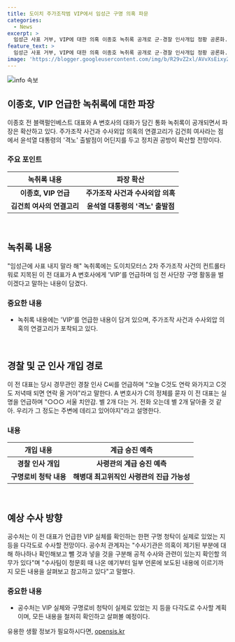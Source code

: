 ```yaml
---
title: 도이치 주가조작범 VIP에서 임성근 구명 의혹 파문
categories:
  - News
excerpt: >
  임성근 사표 거부, VIP에 대한 의혹 이종호 녹취록 공개로 군·경찰 인사개입 정황 공론화. 녹취록에는 주가조작 사건의 컨트롤타워로 지목된 인물이 VIP를 언급하며 임 전 사단장에 대한 구명로비 암시. 김건희 여사의 역할과 연결고리에 관심 집중. 공수처, VIP 실체 규명에 나선 상황. 이 전 대표 주장과 정치권 공방도 고조. 윤석열 대통령과 김건희 여사의 관련성 논란. 정황 확인을 위한 다각도 수사 전망.
feature_text: >
  임성근 사표 거부, VIP에 대한 의혹 이종호 녹취록 공개로 군·경찰 인사개입 정황 공론화. 녹취록에는 주가조작 사건의 컨트롤타워로 지목된 인물이 VIP를 언급하며 임 전 사단장에 대한 구명로비 암시. 김건희 여사의 역할과 연결고리에 관심 집중. 공수처, VIP 실체 규명에 나선 상황. 이 전 대표 주장과 정치권 공방도 고조. 윤석열 대통령과 김건희 여사의 관련성 논란. 정황 확인을 위한 다각도 수사 전망.
image: 'https://blogger.googleusercontent.com/img/b/R29vZ2xl/AVvXsEixyZcFfHzMRdzZMjFBmAUKJYCLCGyLL1o632UiGVXcaFdKo_bkvkuCioo0uUKlGfBVcT3P84aROyZIXSBEx3Aw5nCQ3pTgDom1WDC4m8eifvWiAmWEEVb4x6G_l8C0QH225ldMjyaFvpxGEBGNO37VmDTDMHGhJPq73UglMfDca1-0aw/s1600/blogspot.png'
---
```


<p><img src="https://blogger.googleusercontent.com/img/b/R29vZ2xl/AVvXsEixyZcFfHzMRdzZMjFBmAUKJYCLCGyLL1o632UiGVXcaFdKo_bkvkuCioo0uUKlGfBVcT3P84aROyZIXSBEx3Aw5nCQ3pTgDom1WDC4m8eifvWiAmWEEVb4x6G_l8C0QH225ldMjyaFvpxGEBGNO37VmDTDMHGhJPq73UglMfDca1-0aw/s1600/blogspot.png" alt="info 속보" /></p>

<h2 data-ke-size="size26">이종호, VIP 언급한 녹취록에 대한 파장</h2>

<p data-ke-size="size16">이종호 전 블랙펄인베스트 대표와 A 변호사의 대화가 담긴 통화 녹취록이 공개되면서 파장은 확산하고 있다. 주가조작 사건과 수사외압 의혹의 연결고리가 김건희 여사라는 점에서 윤석열 대통령의 '격노' 출발점이 어딘지를 두고 정치권 공방이 확산할 전망이다.</p>

<h3 data-ke-size="size24">주요 포인트</h3>

<table>
<thead>
<tr>
<th>녹취록 내용</th>
<th>파장 확산</th>
</tr>
</thead>
<tbody>
<tr>
<td style="text-align: center; height: 17px;"><b>이종호, VIP 언급</b></td>
<td style="text-align: center; height: 17px;"><b>주가조작 사건과 수사외압 의혹</b></td>
</tr>
<tr>
<td style="text-align: center; height: 17px;"><b>김건희 여사의 연결고리</b></td>
<td style="text-align: center; height: 17px;"><b>윤석열 대통령의 '격노' 출발점</b></td>
</tr>
</tbody>
</table>

<p data-ke-size="size16">&nbsp;</p>

<h2 data-ke-size="size26">녹취록 내용</h2>

<p data-ke-size="size16">"임성근에 사표 내지 말라 해" 녹취록에는 도이치모터스 2차 주가조작 사건의 컨트롤타워로 지목된 이 전 대표가 A 변호사에게 'VIP'를 언급하며 임 전 사단장 구명 활동을 벌이겠다고 말하는 내용이 담겼다.</p>

<h3 data-ke-size="size24">중요한 내용</h3>

<ul>
<li>녹취록 내용에는 'VIP'를 언급한 내용이 담겨 있으며, 주가조작 사건과 수사외압 의혹의 연결고리가 포착되고 있다.</li>
</ul>

<p data-ke-size="size16">&nbsp;</p>

<h2 data-ke-size="size26">경찰 및 군 인사 개입 경로</h2>

<p data-ke-size="size16">이 전 대표는 당시 경무관인 경찰 인사 C씨를 언급하며 "오늘 C것도 연락 와가지고 C것도 저녁때 되면 연락 올 거야"라고 말한다. A 변호사가 C의 정체를 묻자 이 전 대표는 실명을 언급하며 "○○○ 서울 치안감. 별 2개 다는 거. 전화 오는데 별 2개 달아줄 것 같아. 우리가 그 정도는 주변에 데리고 있어야지"라고 설명한다.</p>

<h3 data-ke-size="size24">내용</h3>

<table>
<thead>
<tr>
<th>개입 내용</th>
<th>계급 승진 예측</th>
</tr>
</thead>
<tbody>
<tr>
<td style="text-align: center; height: 17px;"><b>경찰 인사 개입</b></td>
<td style="text-align: center; height: 17px;"><b>사령관의 계급 승진 예측</b></td>
</tr>
<tr>
<td style="text-align: center; height: 17px;"><b>구명로비 청탁 내용</b></td>
<td style="text-align: center; height: 17px;"><b>해병대 최고위직인 사령관의 진급 가능성</b></td>
</tr>
</tbody>
</table>

<p data-ke-size="size16">&nbsp;</p>

<h2 data-ke-size="size26">예상 수사 방향</h2>

<p data-ke-size="size16">공수처는 이 전 대표가 언급한 VIP 실체를 확인하는 한편 구명 청탁이 실제로 있었는 지 등을 다각도로 수사할 전망이다. 공수처 관계자는 "수사기관은 의혹이 제기된 부분에 대해 하나하나 확인해보고 뺄 것과 넣을 것을 구분해 공적 수사와 관련이 있는지 확인할 의무가 있다"며 "수사팀이 청문회 때 나온 얘기부터 일부 언론에 보도된 내용에 이르기까지 모든 내용을 살펴보고 참고하고 있다"고 말했다.</p>

<h3 data-ke-size="size24">중요한 내용</h3>

<ul>
<li>공수처는 VIP 실체와 구명로비 청탁이 실제로 있었는 지 등을 다각도로 수사할 계획이며, 모든 내용을 철저히 확인하고 살펴볼 예정이다.</li>
</ul>
유용한 생활 정보가 필요하시다면, <a href="https://opensis.kr" rel="dofollow">opensis.kr</a>


